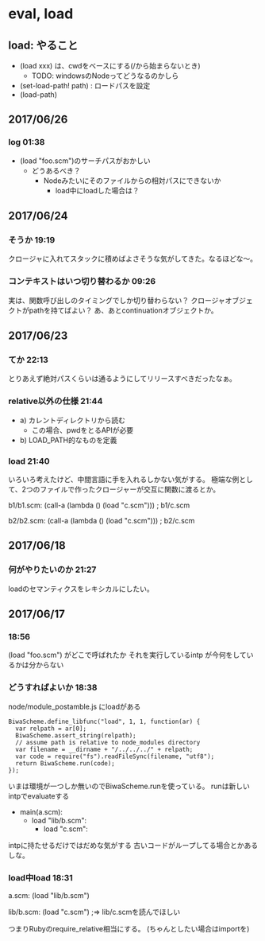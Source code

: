 # eval, load

## load: やること

- (load xxx) は、cwdをベースにする(/から始まらないとき)
  - TODO: windowsのNodeってどうなるのかしら
- (set-load-path! path) : ロードパスを設定
- (load-path) 

## 2017/06/26

### log 01:38

  - (load "foo.scm")のサーチパスがおかしい
    - どうあるべき？
      - Nodeみたいにそのファイルからの相対パスにできないか
        - load中にloadした場合は？

## 2017/06/24

### そうか 19:19

クロージャに入れてスタックに積めばよさそうな気がしてきた。なるほどな〜。

### コンテキストはいつ切り替わるか 09:26

実は、関数呼び出しのタイミングでしか切り替わらない？
クロージャオブジェクトがpathを持てばよい？
あ、あとcontinuationオブジェクトか。

## 2017/06/23

### てか 22:13

とりあえず絶対パスくらいは通るようにしてリリースすべきだったなぁ。

### relative以外の仕様 21:44

- a) カレントディレクトリから読む
  - この場合、pwdをとるAPIが必要
- b) LOAD_PATH的なものを定義

### load 21:40

いろいろ考えたけど、中間言語に手を入れるしかない気がする。
極端な例として、2つのファイルで作ったクロージャーが交互に関数に渡るとか。

b1/b1.scm:
  (call-a (lambda () (load "c.scm")))  ; b1/c.scm

b2/b2.scm:
  (call-a (lambda () (load "c.scm")))  ; b2/c.scm

## 2017/06/18

### 何がやりたいのか 21:27

loadのセマンティクスをレキシカルにしたい。

## 2017/06/17

###  18:56

(load "foo.scm") がどこで呼ばれたか
それを実行しているintp
  が今何をしているかは分からない

### どうすればよいか 18:38

node/module_postamble.js にloadがある

    BiwaScheme.define_libfunc("load", 1, 1, function(ar) {
      var relpath = ar[0];
      BiwaScheme.assert_string(relpath);
      // assume path is relative to node_modules directory
      var filename = __dirname + "/../../../" + relpath;
      var code = require("fs").readFileSync(filename, "utf8");
      return BiwaScheme.run(code);
    });

いまは環境が一つしか無いのでBiwaScheme.runを使っている。
runは新しいintpでevaluateする

  - main(a.scm):
    - load "lib/b.scm":
      - load "c.scm":

intpに持たせるだけではだめな気がする
古いコードがループしてる場合とかあるしな。

### load中load 18:31

a.scm:
  (load "lib/b.scm")

lib/b.scm:
  (load "c.scm")   ;=> lib/c.scmを読んでほしい

つまりRubyのrequire_relative相当にする。
(ちゃんとしたい場合はimportを)



